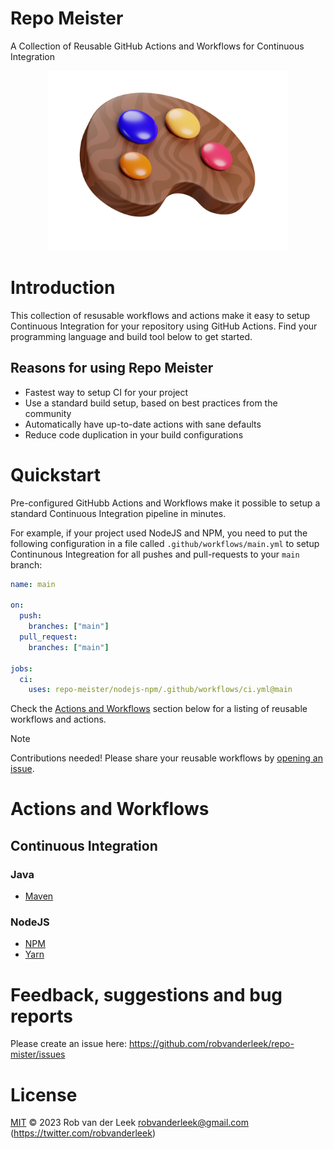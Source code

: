 # Repo Meister

A Collection of Reusable GitHub Actions and Workflows for Continuous Integration

<div align="center">
  <img src="docs/repo-meister-logo.png" width="384"/>
</div>

# Introduction

This collection of resusable workflows and actions make it easy to setup Continuous Integration for your repository using GitHub Actions. Find your programming language and build tool below to get started.

## Reasons for using Repo Meister

- Fastest way to setup CI for your project
- Use a standard build setup, based on best practices from the community
- Automatically have up-to-date actions with sane defaults
- Reduce code duplication in your build configurations

# Quickstart

Pre-configured GitHubb Actions and Workflows make it possible to setup a standard Continuous Integration pipeline in minutes.

For example, if your project used NodeJS and NPM, you need to put the following configuration in a file called `.github/workflows/main.yml` to setup Continunous Integreation for all pushes and pull-requests to your `main` branch:

```yaml
name: main

on:
  push:
    branches: ["main"]
  pull_request:
    branches: ["main"]

jobs:
  ci:
    uses: repo-meister/nodejs-npm/.github/workflows/ci.yml@main
```

Check the [Actions and Workflows](#actions-and-workflows) section below for a listing of reusable workflows and actions.

> [!NOTE]
> Contributions needed! Please share your reusable workflows by [opening an issue](https://github.com/robvanderleek/repo-meister/issues/new).

# Actions and Workflows

## Continuous Integration

### Java

- [Maven](https://github.com/repo-meister-actions/java-maven#readme)

### NodeJS

- [NPM](docs/workflows/nodejs/npm.md)
- [Yarn](https://github.com/repo-meister-actions/nodejs-yarn#readme)

# Feedback, suggestions and bug reports

Please create an issue here: https://github.com/robvanderleek/repo-mister/issues

# License

[MIT](LICENSE) © 2023 Rob van der Leek <robvanderleek@gmail.com>
(https://twitter.com/robvanderleek)
